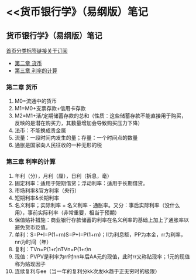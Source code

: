 # <<货币银行学》（易纲版）笔记



## 货币银行学》（易纲版）笔记

[首页](http://lam8da.github.io/)[分类](http://lam8da.github.io/categories/)[标签](http://lam8da.github.io/tags/)[链接](http://lam8da.github.io/links/)[关于](http://lam8da.github.io/about/)[订阅](http://lam8da.github.io/feed/)

* [第二章 货币](http://lam8da.github.io/2012/11/21/money-and-banking-notes/#%E7%AC%AC%E4%BA%8C%E7%AB%A0-%E8%B4%A7%E5%B8%81)
* [第三章 利率的计算](http://lam8da.github.io/2012/11/21/money-and-banking-notes/#%E7%AC%AC%E4%B8%89%E7%AB%A0-%E5%88%A9%E7%8E%87%E7%9A%84%E8%AE%A1%E7%AE%97)

### 第二章 货币 <a href="#di-er-zhang-huo-bi" id="di-er-zhang-huo-bi"></a>

1. M0=流通中的货币
2. M1=M0+支票存款+信用卡存款
3. M2=M1+活/定期储蓄存款的总和（性质：这些储蓄存款不能直接用于购买，反映的是潜在购买力，其数量增加会导致购买压力下降）
4. 法币：不能换成贵金属
5. 流量：一段时间内发生的量；存量：一个时间点的数量
6. 通胀是国家向人民征收的一种无形的税

### 第三章 利率的计算 <a href="#di-san-zhang-li-shuai-de-ji-suan" id="di-san-zhang-li-shuai-de-ji-suan"></a>

1. 年利（分），月利（厘），日利（拆息，毫）
2. 固定利率：适用于短期借贷；浮动利率：适用于长期借贷。
3. 市场利率&官方利率（央行）
4. 短期利率&长期利率
5. 名义利率；实际利率 = 名义利率 - 通胀率。又分：事后实际利率（没什么用），事前实际利率（非常重要，相当于预期）
6. 保值贴补措施：商业银行存款储蓄的利率在名义利率的基础上加上了通胀率以避免货币贬值。
7. 单利：S=P+I=P(1+rn)S=P+I=P(1+rn)；II为利息额，PP为本金，rr为利率，nn为时间（年）
8. 复利：TVn=P(1+r)nTVn=P(1+r)n
9. 现值：PVPV是利率为rr时nn年后AA元的现值，此时rr又称贴现率；1元的现值称为贴现因子
10. 连续复利与ee（当一年的复利分kk次发kk趋于正无穷时的极限）
